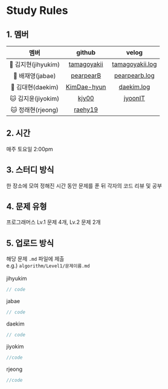 # Study Rules
## 1. 멤버
|멤버|github|velog|
|:--:|:--:|:--:|
|🐥 김지현(jihyukim)|[tamagoyakii](https://github.com/tamagoyakii)|[tamagoyakii.log](https://velog.io/@tamagoyakii)|
|🐰 배재영(jabae)|[pearpearB](https://github.com/pearpearB)|[pearpearb.log](https://velog.io/@pearpearb)|
|🐻 김대현(daekim)|[KimDae-hyun](https://github.com/KimDae-hyun)|[daekim.log](https://velog.io/@dev_kdh)|
|🐱 김지윤(jiyokim)|[kjy00](https://github.com/kjy00)|[jyoonIT](https://jyoonit.tistory.com/)|
|🐱 정래현(rjeong)|[raehy19](https://github.com/raehy19)||
## 2. 시간
매주 토요일 2:00pm
## 3. 스터디 방식
한 장소에 모여 정해진 시간 동안 문제를 푼 뒤 각자의 코드 리뷰 및 공부
## 4. 문제 유형
프로그래머스 Lv.1 문제 4개, Lv.2 문제 2개
## 5. 업로드 방식
해당 문제 `.md` 파일에 제출<br>
e.g.) `algorithm/Level1/문제이름.md`<br><br>
jihyukim
```js
// code
```
jabae
```js
// code
```
daekim
```js
// code
```
jiyokim
```js
//code
```
rjeong
```js
//code
```
